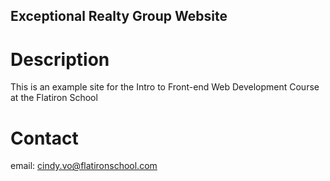 Exceptional Realty Group Website
--

# Description

This is an example site for the Intro to Front-end Web Development Course at the Flatiron School

# Contact

email: cindy.vo@flatironschool.com